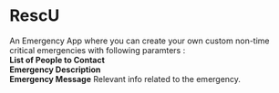 # RescU

An Emergency App where you can create your own custom non-time critical emergencies with following paramters : <br/>
**List of People to Contact** <br/>
**Emergency Description**  <br/>
**Emergency Message** Relevant info related to the emergency. <br/>

